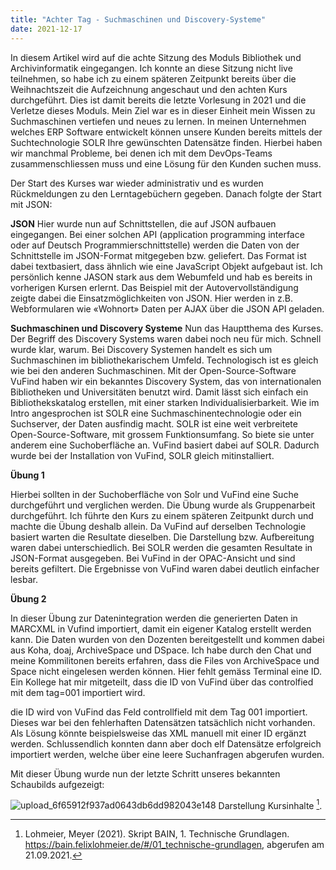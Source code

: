 ```yaml
---
title: "Achter Tag - Suchmaschinen und Discovery-Systeme"
date: 2021-12-17
---
```


In diesem Artikel wird auf die achte Sitzung des Moduls Bibliothek und Archivinformatik eingegangen. Ich konnte an diese Sitzung nicht live teilnehmen, so habe ich zu einem späteren Zeitpunkt bereits über die Weihnachtszeit die Aufzeichnung angeschaut und den achten Kurs durchgeführt. Dies ist damit bereits die letzte Vorlesung in 2021 und die Verletze dieses Moduls. Mein Ziel war es in dieser Einheit mein Wissen zu Suchmaschinen vertiefen und neues zu lernen. In meinen Unternehmen welches ERP Software entwickelt können unsere Kunden bereits mittels der Suchtechnologie SOLR Ihre gewünschten Datensätze finden. Hierbei haben wir manchmal Probleme, bei denen ich mit dem DevOps-Teams zusammenschliessen muss und eine Lösung für den Kunden suchen muss. 

Der Start des Kurses war wieder administrativ und es wurden Rückmeldungen zu den Lerntagebüchern gegeben. Danach folgte der Start mit JSON:

**JSON**
Hier wurde nun auf Schnittstellen, die auf JSON aufbauen eingegangen. Bei einer solchen API (application programming interface oder auf Deutsch Programmierschnittstelle) werden die Daten von der Schnittstelle im JSON-Format mitgegeben bzw. geliefert. Das Format ist dabei textbasiert, dass ähnlich wie eine JavaScript Objekt aufgebaut ist. Ich persönlich kenne JASON stark aus dem Webumfeld und hab es bereits in vorherigen Kursen erlernt. Das Beispiel mit der Autovervollständigung zeigte dabei die Einsatzmöglichkeiten von JSON. Hier werden in z.B. Webformularen wie «Wohnort» Daten per AJAX über die JSON API geladen. 

**Suchmaschinen und Discovery Systeme**
Nun das Hauptthema des Kurses. Der Begriff des Discovery Systems waren dabei noch neu für mich. Schnell wurde klar, warum. Bei Discovery Systemen handelt es sich um Suchmaschinen im bibliothekarischem Umfeld. Technologisch ist es gleich wie bei den anderen Suchmaschinen. Mit der Open-Source-Software VuFind haben wir ein bekanntes Discovery System, das von internationalen Bibliotheken und Universitäten benutzt wird. Damit lässt sich einfach ein Bibliothekskatalog erstellen, mit einer starken Individualisierbarkeit. Wie im Intro angesprochen ist SOLR eine Suchmaschinentechnologie oder ein Suchserver, der Daten ausfindig macht. SOLR ist eine weit verbreitete Open-Source-Software, mit grossem Funktionsumfang. So biete sie unter anderem eine Suchoberfläche an. VuFind basiert dabei auf SOLR. Dadurch wurde bei der Installation von VuFind, SOLR gleich mitinstalliert. 

**Übung 1**

Hierbei sollten in der Suchoberfläche von Solr und VuFind eine Suche durchgeführt und verglichen werden. Die Übung wurde als Gruppenarbeit durchgeführt. Ich führte den Kurs zu einem späteren Zeitpunkt durch und machte die Übung deshalb allein.  Da VuFind auf derselben Technologie basiert warten die Resultate dieselben. Die Darstellung bzw. Aufbereitung waren dabei unterschiedlich. Bei SOLR werden die gesamten Resultate in JSON-Format ausgegeben. Bei VuFind in der OPAC-Ansicht und sind bereits gefiltert. Die Ergebnisse von VuFind waren dabei deutlich einfacher lesbar. 

**Übung 2**

In dieser Übung zur Datenintegration werden die generierten Daten in MARCXML in Vufind importiert, damit ein eigener Katalog erstellt werden kann. Die Daten wurden von den Dozenten bereitgestellt und kommen dabei aus Koha, doaj, ArchiveSpace und DSpace.
Ich habe durch den Chat und meine Kommilitonen bereits erfahren, dass die Files von ArchiveSpace und Space nicht eingelesen werden können. Hier fehlt gemäss Terminal eine ID. Ein Kollege hat mir mitgeteilt, dass die ID von VuFind über das controlfied mit dem tag=001 importiert wird. 

die ID wird von VuFind das Feld controllfield mit dem Tag 001 importiert. Dieses war bei den fehlerhaften Datensätzen tatsächlich nicht vorhanden. Als Lösung könnte beispielsweise das XML manuell mit einer ID ergänzt werden. Schlussendlich konnten dann aber doch elf Datensätze erfolgreich importiert werden, welche über eine leere Suchanfragen abgerufen wurden.

Mit dieser Übung wurde nun der letzte Schritt unseres bekannten Schaubilds aufgezeigt:

![upload_6f65912f937ad0643db6dd982043e148](https://user-images.githubusercontent.com/71718724/148580506-00e2ee7b-6d14-4fc1-99ca-7479cd680118.png)
Darstellung Kursinhalte [^1].

[^1]: Lohmeier, Meyer (2021). Skript BAIN, 1. Technische Grundlagen. https://bain.felixlohmeier.de/#/01_technische-grundlagen, abgerufen am 21.09.2021.



